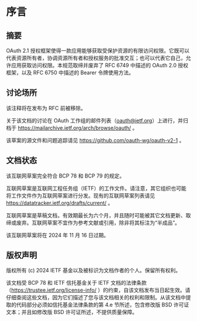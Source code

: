 # 序言

## 摘要

OAuth 2.1 授权框架使得一款应用能够获取受保护资源的有限访问权限。它既可以代表资源所有者，协调资源所有者和授权服务的批准交互；也可以代表它自己，允许应用获取访问权限。本规范取缔并废弃了 RFC 6749 中描述的 OAuth 2.0 授权框架，以及 RFC 6750 中描述的 Bearer 令牌使用方法。

## 讨论场所

该注释将在发布为 RFC 前被移除。

关于该文档的讨论在 OAuth 工作组的邮件列表（oauth@ietf.org）上进行，并归档于 https://mailarchive.ietf.org/arch/browse/oauth/ 。

该草案的源文件和问题追踪请见 https://github.com/oauth-wg/oauth-v2-1 。

## 文档状态

该互联网草案完全符合 BCP 78 和 BCP 79 的规定。

互联网草案是互联网工程任务组（IETF）的工作文件。请注意，其它组织也可能将工作文件作为互联网草案进行分发。现有的互联网草案列表请见 https://datatracker.ietf.org/drafts/current/ 。

互联网草案是草稿文档，有效期最长为六个月，并且随时可能被其它文档更新、取缔或废弃。互联网草案不宜作为参考文献或引用，除非将其标注为“半成品”。

该互联网草案将在 2024 年 11 月 16 日过期。

## 版权声明

版权所有 (c) 2024 IETF 基金以及被标识为文档作者的个人。保留所有权利。

该文档受 BCP 78 和 IETF 信托基金关于 IETF 文档的法律条款（https://trustee.ietf.org/license-info/ ）的约束，自该文档发布当日起生效。请仔细查阅这些文档，因为它们描述了您与该文档相关的权利和限制。从该文档中提取的代码部分必须如信托基金法律条款的第 4.e 节所述，包含修改版 BSD 许可证文本；并且如修改版 BSD 许可证所述，不提供质量保障。
